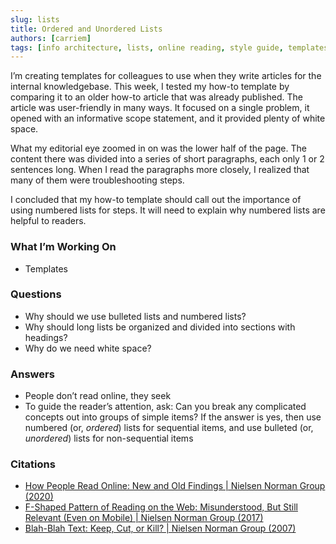 ```yaml
---
slug: lists
title: Ordered and Unordered Lists
authors: [carriem]
tags: [info architecture, lists, online reading, style guide, templates]
---
```


I’m creating templates for colleagues to use when they write articles for the internal knowledgebase. This week, I tested my how-to template by comparing it to an older how-to article that was already published. The article was user-friendly in many ways. It focused on a single problem, it opened with an informative scope statement, and it provided plenty of white space.

What my editorial eye zoomed in on was the lower half of the page. The content there was divided into a series of short paragraphs, each only 1 or 2 sentences long. When I read the paragraphs more closely, I realized that many of them were troubleshooting steps.

I concluded that my how-to template should call out the importance of using numbered lists for steps. It will need to explain why numbered lists are helpful to readers.

### What I’m Working On

* Templates

### Questions

* Why should we use bulleted lists and numbered lists?
* Why should long lists be organized and divided into sections with headings?
* Why do we need white space?

### Answers

* People don’t read online, they seek
* To guide the reader’s attention, ask: Can you break any complicated concepts out into groups of simple items? If the answer is yes, then use numbered (or, *ordered*) lists for sequential items, and use bulleted (or, *unordered*) lists for non-sequential items

### Citations

* [How People Read Online: New and Old Findings | Nielsen Norman Group (2020)](https://www.nngroup.com/articles/how-people-read-online/)
* [F-Shaped Pattern of Reading on the Web: Misunderstood, But Still Relevant (Even on Mobile) | Nielsen Norman Group (2017)](https://www.nngroup.com/articles/f-shaped-pattern-reading-web-content/)
* [Blah-Blah Text: Keep, Cut, or Kill? | Nielsen Norman Group (2007)](https://www.nngroup.com/articles/blah-blah-text-keep-cut-or-kill/)
